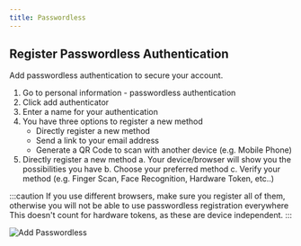 ```yaml
---
title: Passwordless
---
```


## Register Passwordless Authentication

Add passwordless authentication to secure your account.

1. Go to personal information - passwordless authentication
2. Click add authenticator
3. Enter a name for your authentication
4. You have three options to register a new method
   - Directly register a new method
   - Send a link to your email address
   - Generate a QR Code to scan with another device (e.g. Mobile Phone)
5. Directly register a new method
   a. Your device/browser will show you the possibilities you have
   b. Choose your preferred method
   c. Verify your method (e.g. Finger Scan, Face Recognition, Hardware Token, etc..)

:::caution
If you use different browsers, make sure you register all of them, otherwise you will not be able to use passwordless registration everywhere
This doesn't count for hardware tokens, as these are device independent.
:::


![Add Passwordless](/img/manuals/console_add_passwordless_direct.gif)


